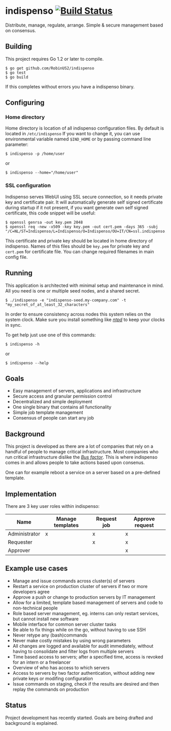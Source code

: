 indispenso [![Build Status](https://travis-ci.org/RobinUS2/indispenso.svg?branch=master)](https://travis-ci.org/RobinUS2/indispenso)
========

Distribute, manage, regulate, arrange. Simple &amp; secure management based on consensus.

## Building
This project requires Go 1.2 or later to compile. 

	$ go get github.com/RobinUS2/indispenso
	$ go test
	$ go build

If this completes without errors you have a indispenso binary.

## Configuring

### Home directory

Home directory is location of all indispenso configuration files. By default is located in ```/etc/indispenso```
If you want to change it, you can use environmental variable named ```$IND_HOME``` or by passing command line parameter:
 
    $ indispenso -p /home/user
    
or
    
    $ indispenso --home="/home/user"

### SSL configuration

Indispenso serves WebUI using SSL secure connection, so it needs private key and certificate pair. 
It will automatically generate self signed certificate during startup if it not present, 
if you want generate own self signed certificate, this code snippet will be useful:

    $ openssl genrsa -out key.pem 2048
    $ openssl req -new -x509 -key key.pem -out cert.pem -days 365 -subj "/C=NL/ST=Indispenso/L=Indispenso/O=Indispenso/OU=IT/CN=ssl.indispenso.org"

This certificate and private key should be located in home directory of indispenso. Names of this files should be ```key.pem``` 
for private key and ```cert.pem``` for certificate file. You can change required filenames in main config file.

## Running
This application is architected with minimal setup and maintenance in mind. All you need is one or multiple seed nodes, and a shared secret.

	$ ./indispenso -e "indispenso-seed.my-company.com" -t "my_secret_of_at_least_32_characters"

In order to ensure consistency across nodes this system relies on the system clock. Make sure you install something like [_ntpd_](http://en.wikipedia.org/wiki/Ntpd) to keep your clocks in sync.

To get help just use one of this commands:
    
    $ indispenso -h
    
or
    
    $ indispenso --help
    

## Goals
- Easy management of servers, applications and infrastructure
- Secure access and granular permission control
- Decentralized and simple deployment
- One single binary that contains all functionality
- Simple job template management
- Consensus of people can start any job

## Background
This project is developed as there are a lot of companies that rely on a handful of people to manage critical infrastructure.
Most companies who run critical infrastructure dislike the [_Bus factor_](http://en.wikipedia.org/wiki/Bus_factor).
This is where indispenso comes in and allows people to take actions based upon consenus. 

One can for example reboot a service on a server based on a pre-defined template.

## Implementation
There are 3 key user roles within indispenso:

| Name | Manage templates | Request job | Approve request |
|------|------------------|-------------|-----------------|
| Administrator | x | x | x |
| Requester |  | x | x |
| Approver |  |  | x |

## Example use cases
- Manage and issue commands across cluster(s) of servers
- Restart a service on production cluster of servers if two or more developers agree
- Approve a push or change to production servers by IT management
- Allow for a limited, template based management of servers and code to non-technical people
- Role based server management, eg. interns can only restart services, but cannot install new software
- Mobile interface for common server cluster tasks
- Be able to fix things while on the go, without having to use SSH
- Never retype any (bash)commands
- Never make costly mistakes by using wrong parameters
- All changes are logged and available for audit immediately, without having to consolidate and filter logs from multiple servers
- Time based access to servers; after a specified time, access is revoked for an intern or a freelancer
- Overview of who has access to which servers
- Access to servers by two factor authentication, without adding new private keys or modifing configuration
- Issue commands on staging, check if the results are desired and then replay the commands on production

## Status
Project development has recently started. Goals are being drafted and background is explained.

